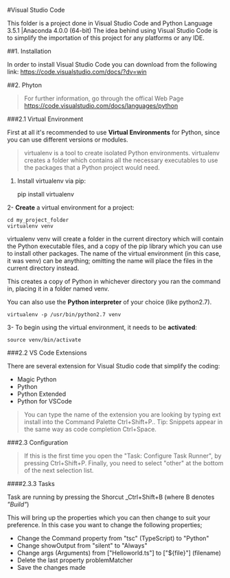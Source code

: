 #Visual Studio Code

This folder is a project done in Visual Studio Code and Python Language 3.5.1 |Anaconda 4.0.0 (64-bit)
The idea behind using Visual Studio Code is to simplify the importation of this project for any platforms or any IDE.

##1. Installation

In order to install Visual Studio Code you can download from the following link: https://code.visualstudio.com/docs/?dv=win

##2. Phyton

> For further information, go through the offical Web Page
> 	https://code.visualstudio.com/docs/languages/python

###2.1 Virtual Environment

First at all it's recommended to use **Virtual Environments** for Python, since you can use different versions or modules.

>virtualenv is a tool to create isolated Python environments. virtualenv creates a folder which contains all the necessary executables to use the packages that a Python project would need.

1. Install virtualenv via pip:

	pip install virtualenv

2- **Create** a virtual environment for a project:

	cd my_project_folder
	virtualenv venv

 virtualenv venv will create a folder in the current directory which will contain the Python executable files, and a copy of the pip library which you can use to install other packages. The name of the virtual environment (in this case, it was venv) can be anything; omitting the name will place the files in the current directory instead.

 This creates a copy of Python in whichever directory you ran the command in, placing it in a folder named venv.

 You can also use the **Python interpreter** of your choice (like python2.7).

	virtualenv -p /usr/bin/python2.7 venv

3- To begin using the virtual environment, it needs to be **activated**:

	source venv/bin/activate


###2.2 VS Code Extensions

There are several extension for Visual Studio code that simplify the coding:

- Magic Python
- Python
- Python Extended
- Python for VSCode

> You can type the name of the extension you are looking by typing ext install into the Command Palette Ctrl+Shift+P..
> Tip: Snippets appear in the same way as code completion Ctrl+Space.

###2.3 Configuration

> If this is the first time you open the "Task: Configure Task Runner", by pressing Ctrl+Shift+P.
> Finally, you need to select "other" at the bottom of the next selection list.


####2.3.3 Tasks

Task are running by pressing the Shorcut _Ctrl+Shift+B (where B denotes *"Build"*)

This will bring up the properties which you can then change to suit your preference. In this case you want to change the following properties;

- Change the Command property from "tsc" (TypeScript) to "Python"
- Change showOutput from "silent" to "Always"
- Change args (Arguments) from ["Helloworld.ts"] to ["${file}"] (filename)
- Delete the last property problemMatcher
- Save the changes made

